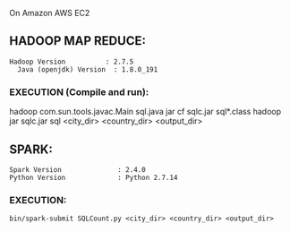 On Amazon AWS EC2
## HADOOP MAP REDUCE:
    Hadoop Version          : 2.7.5
	  Java (openjdk) Version  : 1.8.0_191

### EXECUTION (Compile and run):
  hadoop com.sun.tools.javac.Main sql.java
	jar cf sqlc.jar sql*.class
	hadoop jar sqlc.jar sql <city_dir> <country_dir> <output_dir>

## SPARK:
	Spark Version              : 2.4.0
	Python Version             : Python 2.7.14

### EXECUTION:
	bin/spark-submit SQLCount.py <city_dir> <country_dir> <output_dir>
